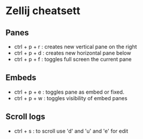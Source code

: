 # Zellij cheatsett

## Panes

- ctrl + p + r : creates new vertical pane on the right
- ctrl + p + d : creates new horizontal pane below
- ctrl + p + f : toggles full screen the current pane 

## Embeds

- ctrl + p + e : toggles pane as embed or fixed. 
- ctrl + p + w : toggles visibility of embed panes

## Scroll logs

- ctrl + s : to scroll use 'd' and 'u' and 'e' for edit 

